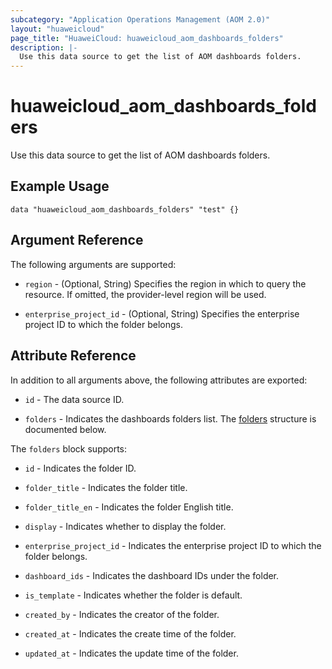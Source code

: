 ```yaml
---
subcategory: "Application Operations Management (AOM 2.0)"
layout: "huaweicloud"
page_title: "HuaweiCloud: huaweicloud_aom_dashboards_folders"
description: |-
  Use this data source to get the list of AOM dashboards folders.
---
```


# huaweicloud_aom_dashboards_folders

Use this data source to get the list of AOM dashboards folders.

## Example Usage

```hcl
data "huaweicloud_aom_dashboards_folders" "test" {}
```

## Argument Reference

The following arguments are supported:

* `region` - (Optional, String) Specifies the region in which to query the resource.
  If omitted, the provider-level region will be used.

* `enterprise_project_id` - (Optional, String) Specifies the enterprise project ID to which the folder belongs.

## Attribute Reference

In addition to all arguments above, the following attributes are exported:

* `id` - The data source ID.

* `folders` - Indicates the dashboards folders list.
  The [folders](#folders_struct) structure is documented below.

<a name="folders_struct"></a>
The `folders` block supports:

* `id` - Indicates the folder ID.

* `folder_title` - Indicates the folder title.

* `folder_title_en` - Indicates the folder English title.

* `display` - Indicates whether to display the folder.

* `enterprise_project_id` - Indicates the enterprise project ID to which the folder belongs.

* `dashboard_ids` - Indicates the dashboard IDs under the folder.

* `is_template` - Indicates whether the folder is default.

* `created_by` - Indicates the creator of the folder.

* `created_at` - Indicates the create time of the folder.

* `updated_at` - Indicates the update time of the folder.
